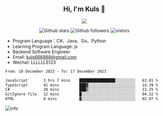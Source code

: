 <h2 align="center"> Hi, I'm Kuls 👋 </h2>
<p align="center">
    <p align="center">
        <img src=" https://avatars.githubusercontent.com/u/42165104?s=460&u=5c7fbf0bce7d4b38a15a44676e6f64b529e47598&v=4"/>
    </p>
    <p align="center">
      <img src="https://img.shields.io/github/stars/hellokuls?style=social" alt="Github stars" />
      <img src="https://img.shields.io/github/followers/hellokuls?style=social" alt="Github followers" />
      <img src="https://visitor-badge.glitch.me/badge?page_id=hellokuls.readme" alt="vistors" />
    </p>
</p>

- Program Language：C#、Java、Go、Python
- Learning Program Language: js
- Backend Software Engineer.
- Email: kuls666888@gmail.com
- Wechat: LLLLLLS123

<!--START_SECTION:waka-->

```txt
From: 10 December 2023 - To: 17 December 2023

JavaScript       3 hrs 7 mins    ████████████████░░░░░░░░░   63.81 %
TypeScript       42 mins         ███▓░░░░░░░░░░░░░░░░░░░░░   14.39 %
C#               38 mins         ███▒░░░░░░░░░░░░░░░░░░░░░   13.25 %
GitIgnore file   12 mins         █░░░░░░░░░░░░░░░░░░░░░░░░   04.32 %
HTML             8 mins          ▓░░░░░░░░░░░░░░░░░░░░░░░░   02.97 %
```

<!--END_SECTION:waka-->

![info](https://github-readme-stats.vercel.app/api?username=hellokuls&show_icons=true&count_private=true&hide=prs&theme=default_repocard)


